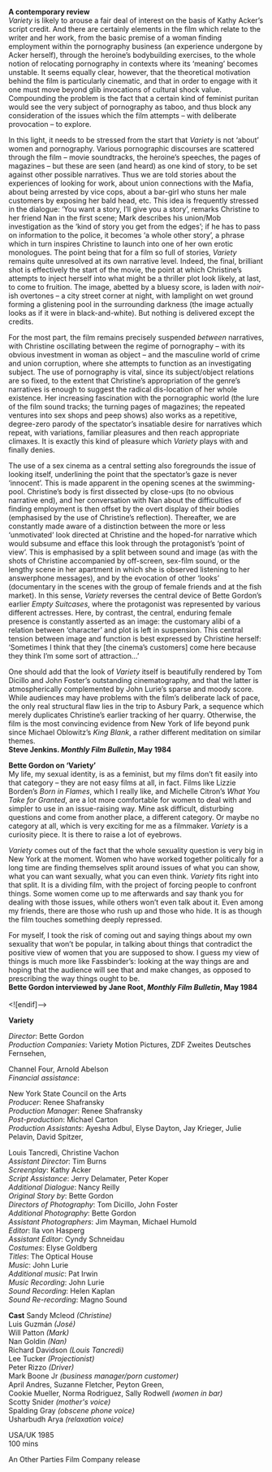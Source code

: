 


**A contemporary review**  
_Variety_ is likely to arouse a fair deal of interest on the basis of Kathy Acker’s script credit. And there are certainly elements in the film which relate to the writer and her work, from the basic premise of a woman finding employment within the pornography business (an experience undergone by Acker herself), through the heroine’s bodybuilding exercises, to the whole notion of relocating pornography in contexts where its ‘meaning’ becomes unstable. It seems equally clear, however, that the theoretical motivation behind the film is particularly cinematic, and that in order to engage with it one must move beyond glib invocations of cultural shock value. Compounding the problem is the fact that a certain kind of feminist puritan would see the very subject of pornography as taboo, and thus block any consideration of the issues which the film attempts – with deliberate provocation – to explore.

In this light, it needs to be stressed from the start that _Variety_ is not ‘about’ women and pornography. Various pornographic discourses are scattered through the film – movie soundtracks, the heroine’s speeches, the pages of magazines – but these are seen (and heard) as one kind of story, to be set against other possible narratives. Thus we are told stories about the experiences of looking for work, about union connections with the Mafia, about being arrested by vice cops, about a bar-girl who stuns her male customers by exposing her bald head, etc. This idea is frequently stressed in the dialogue: ‘You want a story, I’ll give you a story’, remarks Christine to her friend Nan in the first scene; Mark describes his union/Mob investigation as the ‘kind of story you get from the edges’; if he has to pass on information to the police, it becomes ‘a whole other story’, a phrase which in turn inspires Christine to launch into one of her own erotic monologues. The point being that for a film so full of stories, _Variety_ remains quite unresolved at its own narrative level. Indeed, the final, brilliant shot is effectively the start of the movie, the point at which Christine’s attempts to inject herself into what might be a thriller plot look likely, at last, to come to fruition. The image, abetted by a bluesy score, is laden with _noir_-ish overtones – a city street corner at night, with lamplight on wet ground forming a glistening pool in the surrounding darkness (the image actually looks as if it were in black-and-white). But nothing is delivered except the credits.

For the most part, the film remains precisely suspended _between_ narratives, with Christine oscillating between the regime of pornography ­– with its obvious investment in woman as object – and the masculine world of crime and union corruption, where she attempts to function as an investigating subject. The use of pornography is vital, since its subject/object relations are so fixed, to the extent that Christine’s appropriation of the genre’s narratives is enough to suggest the radical dis-location of her whole existence. Her increasing fascination with the pornographic world (the lure of the film sound tracks; the turning pages of magazines; the repeated ventures into sex shops and peep shows) also works as a repetitive, degree-zero parody of the spectator’s insatiable desire for narratives which repeat, with variations, familiar pleasures and then reach appropriate climaxes. It is exactly this kind of pleasure which _Variety_ plays with and finally denies.

The use of a sex cinema as a central setting also foregrounds the issue of looking itself, underlining the point that the spectator’s gaze is never ‘innocent’. This is made apparent in the opening scenes at the swimming-pool. Christine’s body is first dissected by close-ups (to no obvious narrative end), and her conversation with Nan about the difficulties of finding employment is then offset by the overt display of their bodies (emphasised by the use of Christine’s reflection). Thereafter, we are constantly made aware of a distinction between the more or less ‘unmotivated’ look directed at Christine and the hoped-for narrative which would subsume and efface this look through the protagonist’s ‘point of view’. This is emphasised by a split between sound and image (as with the shots of Christine accompanied by off-screen, sex-film sound, or the lengthy scene in her apartment in which she is observed listening to her answerphone messages), and by the evocation of other ‘looks’ (documentary in the scenes with the group of female friends and at the fish market). In this sense, _Variety_ reverses the central device of Bette Gordon’s earlier _Empty Suitcases_, where the protagonist was represented by various different actresses. Here, by contrast, the central, enduring female presence is constantly asserted as an image: the customary alibi of a relation between ‘character’ and plot is left in suspension. This central tension between image and function is best expressed by Christine herself: ‘Sometimes I think that they [the cinema’s customers] come here because they think I’m some sort of attraction...’

One should add that the look of _Variety_ itself is beautifully rendered by Tom Dicillo and John Foster’s outstanding cinematography, and that the latter is atmospherically complemented by John Lurie’s sparse and moody score. While audiences may have problems with the film’s deliberate lack of pace, the only real structural flaw lies in the trip to Asbury Park, a sequence which merely duplicates Christine’s earlier tracking of her quarry. Otherwise, the film is the most convincing evidence from New York of life beyond punk since Michael Oblowitz’s _King Blank_, a rather different meditation on similar themes.  
**Steve Jenkins. _Monthly Film Bulletin_, May 1984**  

**Bette Gordon on ‘Variety’**  
My life, my sexual identity, is as a feminist, but my films don’t fit easily into that category – they are not easy films at all, in fact. Films like Lizzie Borden’s _Born in Flames_, which I really like, and Michelle Citron’s _What You Take for Granted_, are a lot more comfortable for women to deal with and simpler to use in an issue-raising way. Mine ask difficult, disturbing questions and come from another place, a different category. Or maybe no category at all, which is very exciting for me as a filmmaker. _Variety_ is a curiosity piece. It is there to raise a lot of eyebrows.

_Variety_ comes out of the fact that the whole sexuality question is very big in New York at the moment. Women who have worked together politically for a long time are finding themselves split around issues of what you can show, what you can want sexually, what you can even think. _Variety_ fits right into that split. It is a dividing film, with the project of forcing people to confront things. Some women come up to me afterwards and say thank you for dealing with those issues, while others won’t even talk about it. Even among my friends, there are those who rush up and those who hide. It is as though the film touches something deeply repressed.

For myself, I took the risk of coming out and saying things about my own sexuality that won’t be popular, in talking about things that contradict the positive view of women that you are supposed to show. I guess my view of things is much more like Fassbinder’s: looking at the way things are and hoping that the audience will see that and make changes, as opposed to prescribing the way things ought to be.  
**Bette Gordon interviewed by Jane Root, _Monthly Film Bulletin_, May 1984**  
<br>
<![endif]-->

**Variety**

_Director_: Bette Gordon  
_Production Companies_: Variety Motion Pictures, ZDF Zweites Deutsches Fernsehen,

Channel Four, Arnold Abelson  
_Financial assistance_:

New York State Council on the Arts  
_Producer_: Renee Shafransky  
_Production Manager_: Renee Shafransky  
_Post-production_: Michael Carton  
_Production Assistants_: Ayesha Adbul, Elyse Dayton, Jay Krieger, Julie Pelavin, David Spitzer,

Louis Tancredi, Christine Vachon  
_Assistant Director_: Tim Burns  
_Screenplay_: Kathy Acker  
_Script Assistance_: Jerry Delamater, Peter Koper  
_Additional Dialogue_: Nancy Reilly  
_Original Story by_: Bette Gordon  
_Directors of Photography_: Tom Dicillo, John Foster  
_Additional Photography_: Bette Gordon  
_Assistant Photographers_: Jim Mayman, Michael Humold  
_Editor_: Ila von Hasperg  
_Assistant Editor_: Cyndy Schneidau  
_Costumes_: Elyse Goldberg  
_Titles_: The Optical House  
_Music_: John Lurie  
_Additional music_: Pat Irwin  
_Music Recording_: John Lurie  
_Sound Recording_: Helen Kaplan  
_Sound Re-recording_: Magno Sound  

**Cast**
Sandy Mcleod _(Christine)_  
Luis Guzmán _(José)_  
Will Patton _(Mark)_  
Nan Goldin _(Nan)_  
Richard Davidson _(Louis Tancredi)_  
Lee Tucker _(Projectionist)_  
Peter Rizzo _(Driver)_  
Mark Boone Jr _(business manager/porn customer)_  
April Andres, Suzanne Fletcher, Peyton Green,  
Cookie Mueller, Norma Rodriguez, Sally Rodwell _(women in bar)_  
Scotty Snider _(mother's voice)_  
Spalding Gray _(obscene phone voice)_  
Usharbudh Arya _(relaxation voice)_  

USA/UK 1985  
100 mins  

An Other Parties Film Company release  
<!--stackedit_data:
eyJoaXN0b3J5IjpbLTEyMzYwMDMxNzRdfQ==
-->